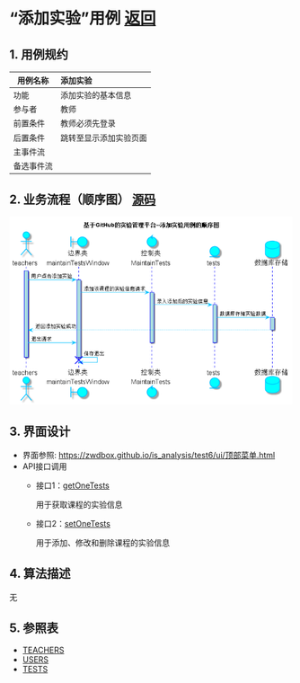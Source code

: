 ﻿<!-- markdownlint-disable MD033-->
<!-- 禁止MD033类型的警告 https://www.npmjs.com/package/markdownlint -->

# “添加实验”用例 [返回](../README.md)
## 1. 用例规约

|用例名称|添加实验|
|-------|:-------------|
|功能|添加实验的基本信息|
|参与者|教师|
|前置条件|教师必须先登录|
|后置条件|跳转至显示添加实验页面|
|主事件流||
|备选事件流| |

## 2. 业务流程（顺序图） [源码](../src/sequence添加实验.puml)
![sequence1](../image/sequence添加实验.png)

## 3. 界面设计
- 界面参照: https://zwdbox.github.io/is_analysis/test6/ui/顶部菜单.html
- API接口调用
    - 接口1：[getOneTests](../接口/getOneTests.md)

        用于获取课程的实验信息

    - 接口2：[setOneTests](../接口/setOneTests.md)

        用于添加、修改和删除课程的实验信息

## 4. 算法描述
无

## 5. 参照表
- [TEACHERS](../数据库设计.md/#TEACHERS)
- [USERS](../数据库设计.md/#USERS)
- [TESTS](../数据库设计.md/#TESTS)
